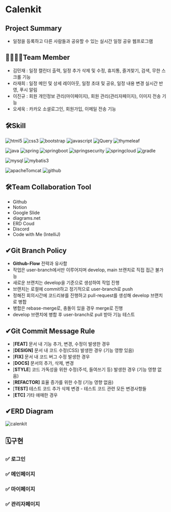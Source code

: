 # Calenkit

## Project Summary
- 일정을 등록하고 다른 사람들과 공유할 수 있는 실시간 일정 공유 웹프로그램

## 👨‍👨‍👧‍👦Team Member
- 김민재 : 일정 캘린더 출력, 일정 추가 삭제 및 수정, 휴지통, 즐겨찾기, 검색, 무한 스크롤 기능
- 라재희 : 일정 메인 및 상세 레이아웃, 일정 초대 및 공유, 일정 내용 변경 실시간 반영, 푸시 알림
- 이진규 : 회원 개인정보 관리(마이페이지), 회원 관리(관리자페이지), 이미지 전송 기능
- 오세욱 : 카카오 소셜로그인, 회원가입, 이메일 전송 기능

## 🛠️Skill
<p>
  <img alt="html5" src="https://img.shields.io/badge/-HTML5-E34F26?style=flat-square&logo=html5&logoColor=white" />
  <img alt="css3" src="https://img.shields.io/badge/css3-1572B6?style=flat&logo=css3&logoColor=white"/>
  <img alt="bootstrap" src="https://img.shields.io/badge/-bootstrap-7952B3?style=flat-square&logo=bootstrap&logoColor=white" />
  <img alt="javascript" src="https://img.shields.io/badge/Javascript-F7DF1E?style=flat&logo=javascript&logoColor=white"/>
  <img alt="jQuery" src="https://img.shields.io/badge/jQuery-0769AD?style=flat&logo=jQuery&logoColor=white"/>
  <img alt="thymeleaf" src="https://img.shields.io/badge/thymeleaf-005F0F?style=flat&logo=thymeleaf&logoColor=white"/>
</p>
<p> 
  <img alt="java" src="https://img.shields.io/badge/-java-3A75AF?style=flat-square&logo=java&logoColor=white" />
  <img alt="spring" src="https://img.shields.io/badge/-spring-6DB33F?style=flat-square&logo=spring&logoColor=white" />
  <img alt="springboot" src="https://img.shields.io/badge/-springboot-6DB33F?style=flat-square&logo=springboot&logoColor=white" />
  <img alt="springsecurity" src="https://img.shields.io/badge/-springsecurity-6DB33F?style=flat-square&logo=springsecurity&logoColor=white" />
  <img alt="springcloud" src="https://img.shields.io/badge/-springcloud-6DB33F?style=flat-square&logo=springcloud&logoColor=white" />
  <img alt="gradle" src="https://img.shields.io/badge/-gradle-02303A?style=flat-square&logo=gradle&logoColor=white" />
</p>
<p>
  <img alt="mysql" src="https://img.shields.io/badge/-mysql-4479A1?style=flat-square&logo=mysql&logoColor=white" />
  <img alt="mybatis3" src="https://img.shields.io/badge/-mybatis3-211A1A?style=flat-square&logo=mybatis3&logoColor=white" />
</p>
<p>
  <img alt="apacheTomcat" src="https://img.shields.io/badge/-apacheTomcat-F8DC75?style=flat-square&logo=apacheTomcat&logoColor=white" />
  <img alt="github" src="https://img.shields.io/badge/-github-181717?style=flat-square&logo=github&logoColor=white" />
</p>

## 🛠️Team Collaboration Tool
- Github
- Notion
- Google Slide
- diagrams.net
- ERD Coud
- Discord
- Code with Me (IntelliJ)

## ✔Git Branch Policy
- **Github-Flow** 전략과 유사함
- 작업은 user-branch에서만 이루어지며 develop, main 브랜치로 직접 접근 불가능
- 새로운 브랜치는 develop을 기준으로 생성하여 작업 진행
- 브랜치는 로컬에 commit하고 정기적으로 user-branch로 push
- 정해진 회의시간에 코드리뷰를 진행하고 pull-request를 생성해 develop 브랜치로 병합
- 병합은 rebase-merge로, 충돌이 있을 경우 merge로 진행
- develop 브랜치에 병합 후 user-branch로 pull 받아 기능 테스트

## ✔Git Commit Message Rule
- [**FEAT]** 문서 내 기능 추가, 변경, 수정이 발생한 경우
- [**DESIGN]** 문서 내 코드 수정(CSS) 발생한 경우 (기능 영향 있음)
- [**FIX]** 문서 내 코드 버그 수정 발생한 경우
- [**DOCS]** 문서의 추가, 삭제, 변경
- [**STYLE**] 코드 가독성을 위한 수정(주석, 들여쓰기 등) 발생한 경우 (기능 영향 없음)
- [**REFACTOR]** 효율 증가를 위한 수정 (기능 영향 없음)
- [**TEST]** 테스트 코드 추가 삭제 변경 - 테스트 코드 관련 모든 변경사항들
- [**ETC]** 기타 애매한 경우


## ✔ERD Diagram
![calenkit](https://github.com/effourt/calenkit/assets/107570140/d1ac1e72-9562-407a-aaf3-cfd441b4ff00)
## 🗓️구현

### ✅ 로그인
### ✅ 메인페이지
### ✅ 마이페이지
### ✅ 관리자페이지


